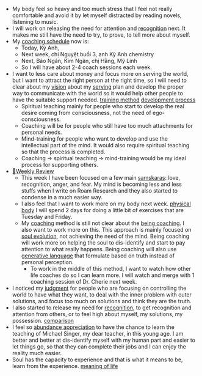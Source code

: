 - My body feel so heavy and too much stress that I feel not really comfortable and avoid it by let myself distracted by reading novels, listening to music. 
- I will work on releasing the need for attention and [recognition](<recognition.md>) next. It makes me still have the need to try, to prove, to tell more about myself.
- My [coaching schedule](<coaching schedule.md>) now is:
    - Today, Kỳ Anh,
    - Next week, chị Nguyệt buổi 3, anh Kỳ Anh chemistry
    - Next, Bảo Ngân, Kim Ngân, chị Hằng, Mỹ Linh
    - So  I will have about 2-4 coach sessions each week.
- I want to less care about money and focus more on serving the world, but I want to attract the right person at the right time, so I will need to clear about my [vision](<vision.md>) about my [serving](<serving.md>) plan and develop the proper way to communicate with the world so it would help other people to have the suitable support needed. [training method](<training method.md>) [development process](<development process.md>)
    - Spiritual teaching mainly for people who start to develop the real desire coming from consciousness, not the need of ego-consciousness.
    - Coaching will be for people who still have too much attachments for personal needs.
    - Mind-training for people who want to develop and use the intellectual part of the mind. It would also require spiritual teaching so that the process is completed.
    - Coaching -> spiritual teaching -> mind-training would be my ideal process for supporting others.
- [📝Weekly Review](<📝Weekly Review.md>) 
    - This week I have been focused on a few main [samskaras](<samskaras.md>): love, recognition, anger, and fear. My mind is becoming less and less stuffs when I write on Roam Research and they also started to condense in a much easier way.
    - I also feel that I want to work more on my body next week. [physical body](<physical body.md>) I will spend 2 days for doing a little bit of exercises that are Tuesday and Friday.
    - My [coaching](<coaching.md>) method is still not clear about the [being coaching](<being coaching.md>). I also want to work more on this. This approach is mainly focused on [soul evolution](<soul evolution.md>), not achieving the need of the mind. Being coaching will work more on helping the soul to dis-identify and start to pay attention to what really happens. Being coaching will also use [generative language](<generative language.md>) that formulate based on truth instead of personal perception.
        - To work in the middle of this method, I want to watch how other life coaches do so I can learn more. I will watch and merge with 1 coaching session of Dr. Cherie next week.
- I noticed my [judgment](<judgment.md>) for people who are focusing on controlling the world to have what they want, to deal with the inner problem with outer solutions, and focus too much on solutions and think they are the truth.
-  I also started to release my need for [recognition](<recognition.md>), to get recognition and attention from others, or to feel high about myself, my solutions, my possession. [comparison](<comparison.md>)
- I feel so [abundance appreciation](<abundance appreciation.md>) to have the chance to learn the teaching of Michael Singer, my dear teacher, in this young age. I am better and better at dis-identify myself with my human part and easier to let things go, so that they can complete their jobs and I can enjoy the reality much easier.
- Soul has the capacity to experience and that is what it means to be, learn from the experience. [meaning of life](<meaning of life.md>)
